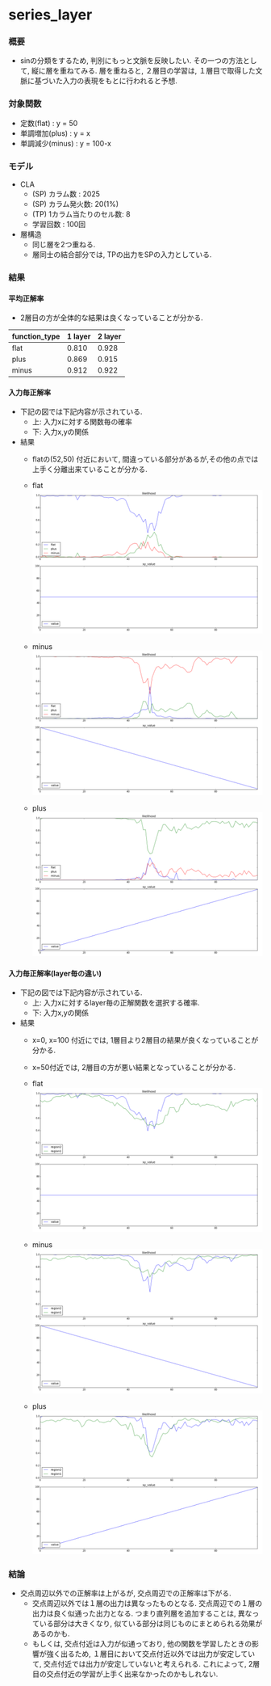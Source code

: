 series_layer
====

### 概要
+ sinの分類をするため, 判別にもっと文脈を反映したい. その一つの方法として, 縦に層を重ねてみる. 層を重ねると,  ２層目の学習は, １層目で取得した文脈に基づいた入力の表現をもとに行われると予想.

### 対象関数
+ 定数(flat)     : y = 50
+ 単調増加(plus)  : y = x
+ 単調減少(minus) : y = 100-x

### モデル
+ CLA
  + (SP) カラム数    : 2025
  + (SP) カラム発火数: 20(1%)
  + (TP) 1カラム当たりのセル数: 8
  + 学習回数 : 100回
+ 層構造
  + 同じ層を2つ重ねる.
  + 層同士の結合部分では, TPの出力をSPの入力としている.


### 結果
#### 平均正解率
+ 2層目の方が全体的な結果は良くなっていることが分かる.

| function_type | 1 layer | 2 layer |
| -----         | -----   | -----   |
| flat          | 0.810   | 0.928   |
| plus          | 0.869   | 0.915   |
| minus         | 0.912   | 0.922   |


#### 入力毎正解率
+ 下記の図では下記内容が示されている.
  + 上: 入力xに対する関数毎の確率
  + 下: 入力x,yの関係
+ 結果
  + flatの(52,50) 付近において, 間違っている部分があるが,その他の点では上手く分離出来ていることが分かる.

  + flat
   ![2series-function-flat](images/series_layer/2series-function-flat.png)

  + minus
   ![2series-function-minus](images/series_layer/2series-function-minus.png)

  + plus
   ![2series-function-plus](images/series_layer/2series-function-plus.png)


#### 入力毎正解率(layer毎の違い)
+ 下記の図では下記内容が示されている.
  + 上: 入力xに対するlayer毎の正解関数を選択する確率.
  + 下: 入力x,yの関係
+ 結果
  + x=0, x=100 付近にでは, 1層目より2層目の結果が良くなっていることが分かる.
  + x=50付近では, 2層目の方が悪い結果となっていることが分かる.

  + flat
   ![2series-layer-flat](images/series_layer/2series-layer-flat.png)

  + minus
   ![2series-layer-minus](images/series_layer/2series-layer-minus.png)

  + plus
   ![2series-layer-plus](images/series_layer/2series-layer-plus.png)

### 結論
+ 交点周辺以外での正解率は上がるが, 交点周辺での正解率は下がる.
  + 交点周辺以外では１層の出力は異なったものとなる. 交点周辺での１層の出力は良く似通った出力となる. つまり直列層を追加することは, 異なっている部分は大きくなり, 似ている部分は同じものにまとめられる効果があるのかも.
  + もしくは, 交点付近は入力が似通っており, 他の関数を学習したときの影響が強く出るため, １層目において交点付近以外では出力が安定していて, 交点付近では出力が安定していないと考えられる. これによって, 2層目の交点付近の学習が上手く出来なかったのかもしれない.




